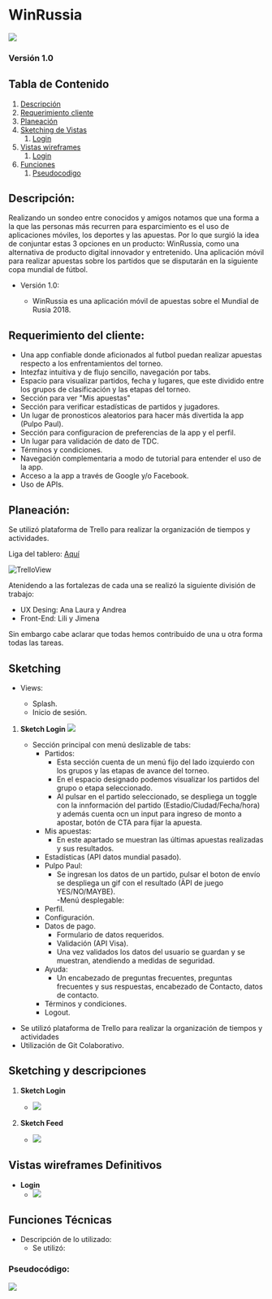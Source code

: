 # WinRussia # 
<img src=assets/images/logo-horizontal.png>

### Versión 1.0


## Tabla de Contenido
1. [Descripción](#descripcion)
2. [Requerimiento cliente](#requerimiento)
2. [Planeación](#planeacion)
3. [Sketching de Vistas](#sketching)
    1. [Login](#sketch-login)
4. [Vistas wireframes](#wireframes)
    1. [Login](#login)
5. [Funciones](#funciones)
    1. [Pseudocodigo](#pseudo)


## <a name="descripcion"></a> Descripción:

Realizando un sondeo entre conocidos y amigos notamos que una forma a la que las personas más recurren para esparcimiento es el uso de aplicaciones móviles, los deportes y las apuestas. Por lo que surgió la idea de conjuntar estas 3 opciones en un producto: WinRussia, como una alternativa de producto digital innovador y entretenido. Una aplicación móvil para realizar apuestas sobre los partidos que se disputarán en la siguiente copa mundial de fútbol.

- Versión 1.0:

    - WinRussia es una aplicación móvil de apuestas sobre el Mundial de Rusia 2018. 


## <a name="requerimiento"></a> Requerimiento del cliente: 

- Una app confiable donde aficionados al futbol puedan realizar apuestas respecto a los enfrentamientos del torneo. 	
- Intezfaz intuitiva y de flujo sencillo, navegación por tabs. 
- Espacio para visualizar partidos, fecha y lugares, que este dividido entre los grupos de clasificación y las etapas del torneo. 
- Sección para ver "Mis apuestas"
- Sección para verificar estadísticas de partidos y jugadores. 
- Un lugar de pronosticos aleatorios para hacer más divertida la app (Pulpo Paul). 
- Sección para configuracion de preferencias de la app y el perfil. 
- Un lugar para validación de dato de TDC. 
- Términos y condiciones. 
- Navegación complementaria a modo de tutorial para entender el uso de la app.
- Acceso a la app a través de Google y/o Facebook.   
- Uso de APIs.



## <a name="planeacion"></a> Planeación: 

Se utilizó plataforma de Trello para realizar la organización de tiempos y actividades. 

Liga del tablero: [Aquí](https://trello.com/b/tEWFmgOW/principal-board)  

![TrelloView](/assets/images/trello.png)

Atenidendo a las fortalezas de cada una se realizó la siguiente división de trabajo:

* UX Desing: Ana Laura y Andrea 
* Front-End: Lili y Jimena

Sin embargo cabe aclarar que todas hemos contribuido de una u otra forma todas las tareas. 

## <a name="sketching"></a> Sketching ##

- Views: 

	- Splash.
	- Inicio de sesión.

1.  <a name="sketch-login"></a>**Sketch Login**
    <img src=assets/images/Sketches/sketch-login.png>

	- Sección principal con menú deslizable de tabs: 
		- Partidos:
			- Esta sección cuenta de un menú fijo del lado izquierdo con los grupos y las etapas de avance del torneo. 
			- En el espacio designado podemos visualizar los partidos del grupo o etapa seleccionado. 
			- Al pulsar en el partido seleccionado, se despliega un toggle con la innformación del partido (Estadio/Ciudad/Fecha/hora) y además cuenta ocn un input para ingreso de monto a apostar, botón de CTA para fijar la apuesta.   
		- Mis apuestas: 
			- En este apartado se muestran las últimas apuestas realizadas y sus resultados. 
		- Estadísticas (API datos mundial pasado). 
		- Pulpo Paul: 
			- Se ingresan los datos de un partido, pulsar el boton de envío se despliega un gif con el resultado (ÄPI de juego YES/NO/MAYBE).  
	-Menú desplegable: 
		- Perfil. 
		- Configuración.
		- Datos de pago. 
			- Formulario de datos requeridos.
			- Validación (API Visa).
			- Una vez validados los datos del usuario se guardan y se muestran, atendiendo a medidas de seguridad. 
		- Ayuda: 
			- Un encabezado de preguntas frecuentes, preguntas frecuentes y sus respuestas, encabezado de Contacto, datos de contacto.
		- Términos y condiciones.
		- Logout.



- Se utilizó plataforma de Trello para realizar la organización de tiempos y actividades
- Utilización de Git Colaborativo.


## <a name="sketching"></a> Sketching y descripciones ##
1.  <a name="sketch-login"></a>**Sketch Login**
    - <img src=assets/images/Sketches/sketch-login.png>

2.  <a name="sketch-login"></a>**Sketch Feed**
    - <img src=assets/images/Sketches/sketch-feed.png>

## <a name="wireframes"></a> Vistas wireframes Definitivos
- <a name="login"></a>**Login**
    - <img src=assets/images/---->

## <a name="funciones"></a> Funciones Técnicas <a name="funciones"></a>
- Descripción de lo utilizado:
    - Se utilizó:

### <a name="pseudo"></a> Pseudocódigo:
<img src=assets/images/----------------->



